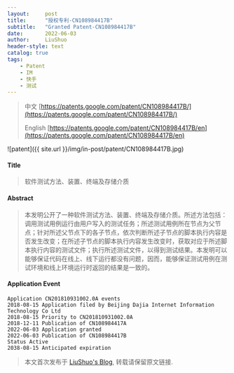```yaml
---
layout:     post
title:      "授权专利-CN108984417B"
subtitle:   "Granted Patent-CN108984417B"
date:       2022-06-03
author:     LiuShuo
header-style: text
catalog: true
tags:
    - Patent
    - IM
    - 快手
    - 测试
---
```

> 中文 [https://patents.google.com/patent/CN108984417B/](https://patents.google.com/patent/CN108984417B/)
>
> English [https://patents.google.com/patent/CN108984417B/en](https://patents.google.com/patent/CN108984417B/en)

![patent]({{ site.url }}/img/in-post/patent/CN108984417B.jpg)
#### Title
> 软件测试方法、装置、终端及存储介质








#### Abstract
> 本发明公开了一种软件测试方法、装置、终端及存储介质。所述方法包括：调用测试用例运行由用户写入的测试任务；所述测试用例所在节点为父节点；针对所述父节点下的各子节点，依次判断所述子节点的脚本执行内容是否发生改变；在所述子节点的脚本执行内容发生改变时，获取对应于所述脚本执行内容的测试文件；执行所述测试文件，以得到测试结果。本发明可以能够保证代码在线上、线下运行都没有问题，因而，能够保证测试用例在测试环境和线上环境运行时返回的结果是一致的。








#### Application Event
```
Application CN201810931002.0A events 
2018-08-15 Application filed by Beijing Dajia Internet Information Technology Co Ltd
2018-08-15 Priority to CN201810931002.0A
2018-12-11 Publication of CN108984417A
2022-06-03 Application granted
2022-06-03 Publication of CN108984417B
Status Active
2038-08-15 Anticipated expiration
```
> 本文首次发布于 [LiuShuo's Blog](https://liushuo.me), 
转载请保留原文链接.
